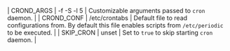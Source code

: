 | CROND_ARGS | -f -S -l 5    | Customizable arguments passed to `cron` daemon.                                                                                    |
| CROND_CONF | /etc/crontabs | Default file to read configurations from. By default this file enables scripts from `/etc/periodic` to be executed. |
| SKIP_CRON  | unset         | Set to `true` to skip starting `cron` daemon.                                                                       |
